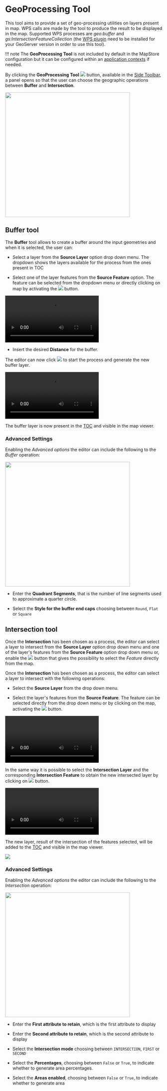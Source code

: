 # GeoProcessing Tool

This tool aims to provide a set of geo-processing utilities on layers present in map. WPS calls are made by the tool to produce the result to be displayed in the map. Supported WPS processes are _geo:buffer_ and _gs:IntersectionFeatureCollection_ (the [WPS plugin](https://docs.geoserver.org/latest/en/user/services/wps/install.html) need to be installed for your GeoServer version in order to use this tool).

!!! note
    The **GeoProcessing Tool** is not included by default in the MapStore configuration but it can be configured within an [application contexts](application-context.md#configure-plugins) if needed.

By clicking the **GeoProcessing Tool** <img src="../img/button/geoprocessing-button.jpg" class="ms-docbutton"/> button, available in the [Side Toolbar](mapstore-toolbars.md#side-toolbar), a panel opens so that the user can choose the geographic operations between **Buffer** and **Intersection**.

<img src="../img/geoprocessing-tool/geoprocessing-panel.jpg" class="ms-docimage" width="400px"/>

## Buffer tool

The **Buffer** tool allows to create a buffer around the input geometries and when it is selected, the user can:

* Select a layer from the **Source Layer** option drop down menu. The dropdown shows the layers available for the process from the ones present in TOC

* Select one of the layer features from the **Source Feature** option. The feature can be selected from the dropdown menu or directly clicking on map by activating the <img src="../img/button/add_marker_button.jpg" class="ms-docbutton"/> button.

<video class="ms-docimage" controls><source src="../img/geoprocessing-tool/select-buffer-feature.mp4"/></video>

* Insert the desired **Distance** for the buffer.

The editor can now click <img src="../img/button/run_button.jpg" class="ms-docbutton"/> to start the process and generate the new buffer layer.

<video class="ms-docimage" controls><source src="../img/geoprocessing-tool/run_buffer-layer.mp4"/></video>

The buffer layer is now present in the [TOC](toc.md) and visible in the map viewer.

### Advanced Settings

Enabling the *Advanced options* the editor can include the following to the *Buffer* operation:

<img src="../img/geoprocessing-tool/buffer-advanced-options.jpg" class="ms-docimage" width="400px" />

* Enter the **Quadrant Segments**, that is the number of line segments used to approximate a quarter circle.

* Select the **Style for the buffer end caps** choosing between `Round`, `Flat` or `Square`

## Intersection tool

Once the **Intersection** has been chosen as a process, the editor can select a layer to intersect from the **Source Layer** option drop down menu and one of the layer's features from the **Source Feature** option drop down menu or, enable the <img src="../img/button/add_marker_button.jpg" class="ms-docbutton"/> button that gives the possibility to select the *Feature* directly from the map.

Once the **Intersection** has been chosen as a process, the editor can select a layer to intersect with the following operations:

* Select the **Source Layer** from the drop down menu.

* Select the layer's features from the **Source Feature**. The feature can be selected directly from the drop down menu or by clicking on the map, activating the <img src="../img/button/add_marker_button.jpg" class="ms-docbutton"/> button.

<video class="ms-docimage" controls><source src="../img/geoprocessing-tool/select-feature.mp4"/></video>

In the same way it is possible to select the **Intersection Layer** and the corresponding **Intersection Feature** to obtain the new intersected layer by clicking on <img src="../img/button/run_button.jpg" class="ms-docbutton"/> button.

<video class="ms-docimage" controls><source src="../img/geoprocessing-tool/run_intersection-layer.mp4"/></video>

The new layer, result of the intersection of the features selected, will be added to the [TOC](toc.md) and visible in the map viewer.

<img src="../img/geoprocessing-tool/intersection-layer.jpg" class="ms-docimage" />

### Advanced Settings

Enabling the *Advanced options* the editor can include the following to the *Intersection* operation:

<img src="../img/geoprocessing-tool/intersection-advanced-options.jpg" class="ms-docimage" width="400px"/>

* Enter the **First attribute to retain**, which is the first attribute to display

* Enter the **Second attribute to retain**, which is the second attribute to display

* Select the **Intersection mode** choosing between `INTERSECTION`, `FIRST` or `SECOND`

* Select the **Percentages**, choosing between `False` or `True`, to indicate whether to generate area percentages.

* Select the **Areas enabled**, choosing between `False` or `True`, to indicate whether to generate area
